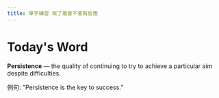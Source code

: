 ```yaml
---
title: 單字練習 改了看會不會有反應
---
```


# Today's Word

**Persistence** — the quality of continuing to try to achieve a particular aim despite difficulties.

例句: "Persistence is the key to success."

